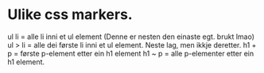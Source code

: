# Ulike css markers.

ul li = alle li inni et ul element (Denne er nesten den einaste egt. brukt lmao)
ul > li = alle dei første li inni et ul element. Neste lag, men ikkje deretter.
h1 + p = første p-element etter ein h1 element
h1 ~  p = alle p-elementer etter ein h1 element.